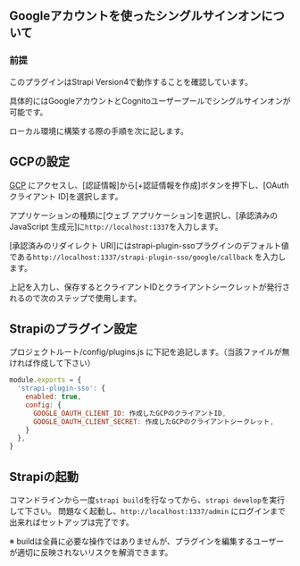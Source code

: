 ## Googleアカウントを使ったシングルサインオンについて

### 前提
このプラグインはStrapi Version4で動作することを確認しています。

具体的にはGoogleアカウントとCognitoユーザープールでシングルサインオンが可能です。

ローカル環境に構築する際の手順を次に記します。

## GCPの設定
[GCP](https://console.developers.google.com/) にアクセスし、[認証情報]から[+認証情報を作成]ボタンを押下し、[OAuth クライアント ID]を選択します。

アプリケーションの種類に[ウェブ アプリケーション]を選択し、[承認済みの JavaScript 生成元]に`http://localhost:1337`を入力します。

[承認済みのリダイレクト URI]にはstrapi-plugin-ssoプラグインのデフォルト値である`http://localhost:1337/strapi-plugin-sso/google/callback` を入力します。

上記を入力し、保存するとクライアントIDとクライアントシークレットが発行されるので次のステップで使用します。

## Strapiのプラグイン設定

プロジェクトルート/config/plugins.js に下記を追記します。（当該ファイルが無ければ作成して下さい）

```javascript
module.exports = {
  'strapi-plugin-sso': {
    enabled: true,
    config: {
      GOOGLE_OAUTH_CLIENT_ID: 作成したGCPのクライアントID,
      GOOGLE_OAUTH_CLIENT_SECRET: 作成したGCPのクライアントシークレット,
    }
  },
}
```

## Strapiの起動
コマンドラインから一度`strapi build`を行なってから、`strapi develop`を実行して下さい。
問題なく起動し、`http://localhost:1337/admin` にログインまで出来ればセットアップは完了です。

※ buildは全員に必要な操作ではありませんが、プラグインを編集するユーザーが適切に反映されないリスクを解消できます。

